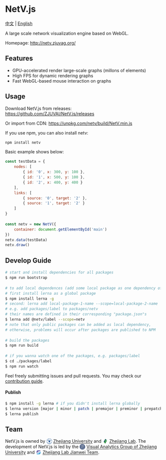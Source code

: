 # NetV.js

[中文](./README-CHINESE.md) | [English](./README.md)

A large scale network visualization engine based on WebGL.

Homepage: http://netv.zjuvag.org/

## Features

-   GPU-accelerated render large-scale graphs (millons of elements)
-   High FPS for dynamic rendering graphs
-   Fast WebGL-based mouse interaction on graphs

## Usage

Download NetV.js from releases: https://github.com/ZJUVAI/NetV.js/releases

Or import from CDN: https://unpkg.com/netv/build/NetV.min.js

If you use npm, you can also install netv:

```bash
npm install netv
```

Basic example shows below:

```js
const testData = {
    nodes: [
        { id: '0', x: 300, y: 100 },
        { id: '1', x: 500, y: 100 },
        { id: '2', x: 400, y: 400 }
    ],
    links: [
        { source: '0', target: '2' },
        { source: '1', target: '2' }
    ]
}

const netv = new NetV({
    container: document.getElementById('main')
})
netv.data(testData)
netv.draw()
```

## Develop Guide

```bash
# start and install dependencies for all packages
$ npm run bootstrap

# to add local dependences (add some local package as one dependency of another)
# first install lerna as a global package
$ npm install lerna -g
# second: lerna add local-package-1-name --scope=local-package-2-name
# e.g. add packages/label to packages/netv
# their names are defined in their corresponding "package.json"s
$ lerna add @netv/label --scope=netv
# note that only public packages can be added as local dependency,
# otherwise, problems will occur after packages are published to NPM

# build the packages
$ npm run build

# if you wanna watch one of the packages, e.g. packages/label
$ cd ./packages/label
$ npm run watch
```

Feel freely submitting issues and pull requests. You may check our [contribution guide](./docs/development-guide.md).

#### Publish

```bash
$ npm install -g lerna # if you didn't install lerna globally
$ lerna version [major | minor | patch | premajor | preminor | prepatch | prerelease]
$ lerna publish
```

## Team

NetV.js is owned by <img src='https://github.com/ZJUVAI/NetV.js/raw/dev/docs/zju.svg' height=18 style="display: inline; vertical-align: sub;"> [Zhejiang University](http://www.zju.edu.cn/) and <img src='https://github.com/ZJUVAI/NetV.js/raw/dev/docs/zjlab.svg' height=18 style="display: inline; vertical-align: sub;"> [Zhejiang Lab](https://www.zhejianglab.com/). The development of NetV.js is led by the <img src='https://github.com/ZJUVAI/NetV.js/raw/dev/docs/zjuvag.png'  height=18 style="display: inline; vertical-align: sub;"> [Visual Analytics Group of Zhejiang University](https://zjuvag.org/) and <img src='https://github.com/ZJUVAI/NetV.js/raw/dev/docs/jianwei.svg' height=18 style="display: inline; vertical-align: sub;"> [Zhejiang Lab Jianwei Team](https://jianwei.projects.zjvis.org/#/).
